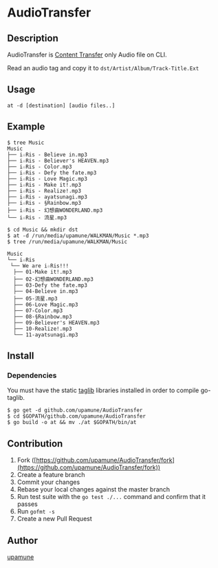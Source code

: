 # AudioTransfer

## Description

AudioTransfer is [Content Transfer](https://www.sony.jp/support/audiosoftware/contenttransfer/download/) only Audio file on CLI.

Read an audio tag and copy it to `dst/Artist/Album/Track-Title.Ext`

## Usage

`at -d [destination] [audio files..] `

## Example

```
$ tree Music
Music
├── i☆Ris - Believe in.mp3
├── i☆Ris - Believer's HEAVEN.mp3
├── i☆Ris - Color.mp3
├── i☆Ris - Defy the fate.mp3
├── i☆Ris - Love Magic.mp3
├── i☆Ris - Make it!.mp3
├── i☆Ris - Realize!.mp3
├── i☆Ris - ayatsunagi.mp3
├── i☆Ris - §Rainbow.mp3
├── i☆Ris - 幻想曲WONDERLAND.mp3
└── i☆Ris - 流星.mp3

$ cd Music && mkdir dst
$ at -d /run/media/upamune/WALKMAN/Music *.mp3
$ tree /run/media/upamune/WALKMAN/Music

Music
└── i☆Ris
 └── We are i☆Ris!!!
  ├── 01-Make it!.mp3
  ├── 02-幻想曲WONDERLAND.mp3
  ├── 03-Defy the fate.mp3
  ├── 04-Believe in.mp3
  ├── 05-流星.mp3
  ├── 06-Love Magic.mp3
  ├── 07-Color.mp3
  ├── 08-§Rainbow.mp3
  ├── 09-Believer's HEAVEN.mp3
  ├── 10-Realize!.mp3
  └── 11-ayatsunagi.mp3

```

## Install

### Dependencies
You must have the static [taglib](http://taglib.github.io/) libraries installed in order to compile go-taglib.

```
$ go get -d github.com/upamune/AudioTransfer
$ cd $GOPATH/github.com/upamune/AudioTransfer
$ go build -o at && mv ./at $GOPATH/bin/at
```

## Contribution

1. Fork ([https://github.com/upamune/AudioTransfer/fork](https://github.com/upamune/AudioTransfer/fork))
1. Create a feature branch
1. Commit your changes
1. Rebase your local changes against the master branch
1. Run test suite with the `go test ./...` command and confirm that it passes
1. Run `gofmt -s`
1. Create a new Pull Request

## Author

[upamune](https://github.com/upamune)
